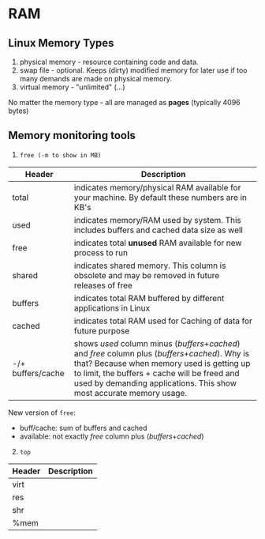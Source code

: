 # RAM

## Linux Memory Types
 1. physical memory - resource containing code and data.
 2. swap file - optional. Keeps (dirty) modified memory for later use if too many demands are made on physical memory.
 3. virtual memory - "unlimited" (...)

No matter the memory type - all are managed as **pages** (typically 4096 bytes)

## Memory monitoring tools

 1. `free (-m to show in MB)`

  | Header | Description |
  |--------|-------------|
  | total | indicates memory/physical RAM available for your machine. By default these numbers are in KB's |
  | used | indicates memory/RAM used by system. This includes buffers and cached data size as well |
  | free | indicates total **unused** RAM available for new process to run |
  | shared |  indicates shared memory. This column is obsolete and may be removed in future releases of free |
  | buffers | indicates total RAM buffered by different applications in Linux |
  | cached | indicates total RAM used for Caching of data for future purpose |
  | -/+ buffers/cache | shows _used_ column minus (_buffers_+_cached_) and _free_ column plus (_buffers_+_cached_). Why is that? Because when memory used is getting up to limit, the buffers + cache will be freed and used by demanding applications. This show most accurate memory usage. | 
  New version of `free`:
   - buff/cache: sum of buffers and cached
   - available: not exactly _free_ column plus (_buffers_+_cached_)  

 2. `top`
  
  | Header | Description |
  |--------|-------------|
  | virt | |
  | res | |
  | shr | |
  | %mem | |
